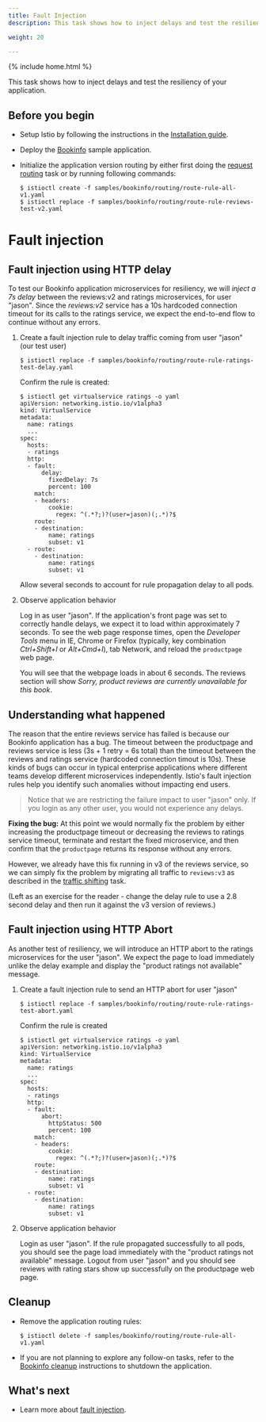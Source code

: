 ```yaml
---
title: Fault Injection
description: This task shows how to inject delays and test the resiliency of your application.

weight: 20

---
```

{% include home.html %}

This task shows how to inject delays and test the resiliency of your application.

## Before you begin

* Setup Istio by following the instructions in the
  [Installation guide]({{home}}/docs/setup/).

* Deploy the [Bookinfo]({{home}}/docs/guides/bookinfo.html) sample application.

* Initialize the application version routing by either first doing the
  [request routing](./request-routing.html) task or by running following
  commands:

  ```command
  $ istioctl create -f samples/bookinfo/routing/route-rule-all-v1.yaml
  $ istioctl replace -f samples/bookinfo/routing/route-rule-reviews-test-v2.yaml
  ```

# Fault injection

## Fault injection using HTTP delay

To test our Bookinfo application microservices for resiliency, we will _inject a 7s delay_
between the reviews:v2 and ratings microservices, for user "jason". Since the _reviews:v2_ service has a
10s hardcoded connection timeout for its calls to the ratings service, we expect the end-to-end flow to
continue without any errors.

1. Create a fault injection rule to delay traffic coming from user "jason" (our test user)

   ```command
   $ istioctl replace -f samples/bookinfo/routing/route-rule-ratings-test-delay.yaml
   ```

   Confirm the rule is created:

   ```command-output-as-yaml
   $ istioctl get virtualservice ratings -o yaml
   apiVersion: networking.istio.io/v1alpha3
   kind: VirtualService
   metadata:
     name: ratings
     ...
   spec:
     hosts:
     - ratings
     http:
     - fault:
         delay:
           fixedDelay: 7s
           percent: 100
       match:
       - headers:
           cookie:
             regex: ^(.*?;)?(user=jason)(;.*)?$
       route:
       - destination:
           name: ratings
           subset: v1
     - route:
       - destination:
           name: ratings
           subset: v1
   ```

   Allow several seconds to account for rule propagation delay to all pods.

1. Observe application behavior

   Log in as user "jason". If the application's front page was set to correctly handle delays, we expect it
   to load within approximately 7 seconds. To see the web page response times, open the
   *Developer Tools* menu in IE, Chrome or Firefox (typically, key combination _Ctrl+Shift+I_
   or _Alt+Cmd+I_), tab Network, and reload the `productpage` web page.

   You will see that the webpage loads in about 6 seconds. The reviews section will show
   *Sorry, product reviews are currently unavailable for this book*.

## Understanding what happened

The reason that the entire reviews service has failed is because our Bookinfo application
has a bug. The timeout between the productpage and reviews service is less (3s + 1 retry = 6s total)
than the timeout between the reviews and ratings service (hardcoded connection timout is 10s). These kinds of bugs can occur in
typical enterprise applications where different teams develop different microservices
independently. Istio's fault injection rules help you identify such anomalies without
impacting end users.

> Notice that we are restricting the failure impact to user "jason" only. If you login
> as any other user, you would not experience any delays.

**Fixing the bug:** At this point we would normally fix the problem by either increasing the
productpage timeout or decreasing the reviews to ratings service timeout,
terminate and restart the fixed microservice, and then confirm that the `productpage`
returns its response without any errors.

However, we already have this fix running in v3 of the reviews service, so we can simply
fix the problem by migrating all
traffic to `reviews:v3` as described in the
[traffic shifting]({{home}}/docs/tasks/traffic-management/traffic-shifting.html) task.

(Left as an exercise for the reader - change the delay rule to
use a 2.8 second delay and then run it against the v3 version of reviews.)

## Fault injection using HTTP Abort

As another test of resiliency, we will introduce an HTTP abort to the ratings microservices for the user "jason".
We expect the page to load immediately unlike the delay example and display the "product ratings not available"
message.

1. Create a fault injection rule to send an HTTP abort for user "jason"

   ```command
   $ istioctl replace -f samples/bookinfo/routing/route-rule-ratings-test-abort.yaml
   ```

   Confirm the rule is created

   ```command-output-as-yaml
   $ istioctl get virtualservice ratings -o yaml
   apiVersion: networking.istio.io/v1alpha3
   kind: VirtualService
   metadata:
     name: ratings
     ...
   spec:
     hosts:
     - ratings
     http:
     - fault:
         abort:
           httpStatus: 500
           percent: 100
       match:
       - headers:
           cookie:
             regex: ^(.*?;)?(user=jason)(;.*)?$
       route:
       - destination:
           name: ratings
           subset: v1
     - route:
       - destination:
           name: ratings
           subset: v1
   ```

1. Observe application behavior

   Login as user "jason". If the rule propagated successfully to all pods, you should see the page load
   immediately with the "product ratings not available" message. Logout from user "jason" and you should
   see reviews with rating stars show up successfully on the productpage web page.

## Cleanup

* Remove the application routing rules:

  ```command
  $ istioctl delete -f samples/bookinfo/routing/route-rule-all-v1.yaml
  ```

* If you are not planning to explore any follow-on tasks, refer to the
  [Bookinfo cleanup]({{home}}/docs/guides/bookinfo.html#cleanup) instructions
  to shutdown the application.

## What's next

* Learn more about [fault injection]({{home}}/docs/concepts/traffic-management/fault-injection.html).
